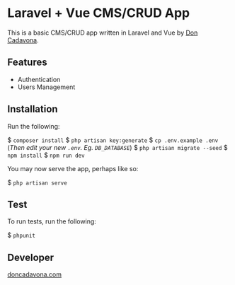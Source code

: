 # Laravel + Vue CMS/CRUD App

This is a basic CMS/CRUD app written in Laravel and Vue by [Don Cadavona](http://doncadavona.com).

## Features

* Authentication
* Users Management

## Installation

Run the following:

$ `composer install`
$ `php artisan key:generate`
$ `cp .env.example .env` (*Then edit your new `.env`. Eg. `DB_DATABASE`*)
$ `php artisan migrate --seed`
$ `npm install`
$ `npm run dev`

You may now serve the app, perhaps like so:

$ `php artisan serve`

## Test

To run tests, run the following:

$ `phpunit`

## Developer

[doncadavona.com](http://doncadavona)